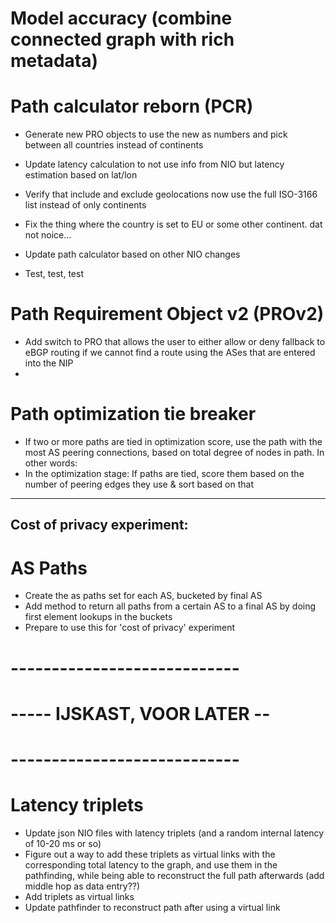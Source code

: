 # Model accuracy (combine connected graph with rich metadata)

# Path calculator reborn (PCR)

- Generate new PRO objects to use the new as numbers and pick between all countries instead of continents
- Update latency calculation to not use info from NIO but latency estimation based on lat/lon
- Verify that include and exclude geolocations now use the full ISO-3166 list instead of only continents
- Fix the thing where the country is set to EU or some other continent. dat not noice...

- Update path calculator based on other NIO changes
- Test, test, test


# Path Requirement Object v2 (PROv2)

- Add switch to PRO that allows the user to either allow or deny fallback to  eBGP routing if we cannot find a route using the ASes that are entered into the NIP
- 

# Path optimization tie breaker

- If two or more paths are tied in optimization score, use the path with the most AS peering connections, based on total degree of nodes in path. In other words:
- In the optimization stage: If paths are tied, score them based on the number of peering edges they use & sort based on that

---------------------------
Cost of privacy experiment:
---------------------------

# AS Paths

- Create the as paths set for each AS, bucketed by final AS
- Add method to return all paths from a certain AS to a final AS by doing first element lookups in the buckets
- Prepare to use this for 'cost of privacy' experiment



# ----------------------------
# ----- IJSKAST, VOOR LATER --
# ----------------------------


# Latency triplets

- Update json NIO files with latency triplets (and a random internal latency of 10-20 ms or so)
- Figure out a way to add these triplets as virtual links with the corresponding total latency to the graph, and use them in the pathfinding, while being able to reconstruct the full path afterwards (add middle hop as data entry??)
- Add triplets as virtual links
- Update pathfinder to reconstruct path after using a virtual link
